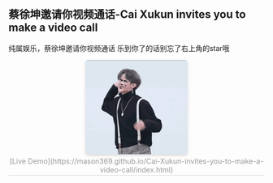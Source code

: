 ## 蔡徐坤邀请你视频通话-Cai Xukun invites you to make a video call
纯属娱乐，蔡徐坤邀请你视频通话
乐到你了的话别忘了右上角的star哦  

 <center>
    <img style="border-radius: 0.3125em;box-shadow: 0 2px 4px 0 rgba(34,36,38,.12),0 2px 10px 0 rgba(34,36,38,.08);" src="img/wKgBOV4VsWyAB9cMAAtAhfXnV4g3012.no"><br><span style="color:orange; border-bottom: 1px solid #d9d9d9;display: inline-block;color: #999;padding: 2px;">[Live Demo](https://mason369.github.io/Cai-Xukun-invites-you-to-make-a-video-call/index.html)</span></center><br><br>
